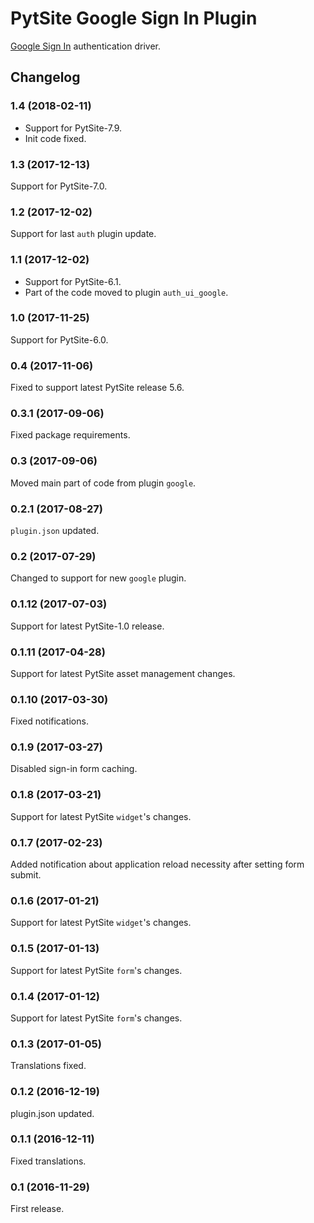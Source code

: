 # PytSite Google Sign In Plugin

[Google Sign In](https://developers.google.com/identity/sign-in/web/)
authentication driver.


## Changelog


### 1.4 (2018-02-11)

- Support for PytSite-7.9.
- Init code fixed.


### 1.3 (2017-12-13)

Support for PytSite-7.0.


### 1.2 (2017-12-02)

Support for last `auth` plugin update.


### 1.1 (2017-12-02)

- Support for PytSite-6.1.
- Part of the code moved to plugin `auth_ui_google`.


### 1.0 (2017-11-25)

Support for PytSite-6.0.


### 0.4 (2017-11-06)

Fixed to support latest PytSite release 5.6.


### 0.3.1 (2017-09-06)

Fixed package requirements.


### 0.3 (2017-09-06)

Moved main part of code from plugin `google`.


### 0.2.1 (2017-08-27)

`plugin.json` updated.


### 0.2 (2017-07-29)

Changed to support for new `google` plugin.


### 0.1.12 (2017-07-03)

Support for latest PytSite-1.0 release.


### 0.1.11 (2017-04-28)

Support for latest PytSite asset management changes.


### 0.1.10 (2017-03-30)

Fixed notifications.


### 0.1.9 (2017-03-27)

Disabled sign-in form caching.


### 0.1.8 (2017-03-21)

Support for latest PytSite `widget`'s changes.


### 0.1.7 (2017-02-23)

Added notification about application reload necessity after setting
form submit.


### 0.1.6 (2017-01-21)

Support for latest PytSite `widget`'s changes.


### 0.1.5 (2017-01-13)

Support for latest PytSite `form`'s changes.


### 0.1.4 (2017-01-12)

Support for latest PytSite `form`'s changes.


### 0.1.3 (2017-01-05)

Translations fixed.


### 0.1.2 (2016-12-19)

plugin.json updated.


### 0.1.1 (2016-12-11)

Fixed translations.


### 0.1 (2016-11-29)

First release.
